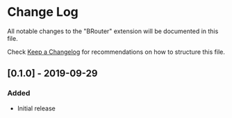 # Change Log

All notable changes to the "BRouter" extension will be documented in this file.

Check [Keep a Changelog](http://keepachangelog.com/) for recommendations on how to structure this file.

## [0.1.0] - 2019-09-29
### Added
- Initial release
